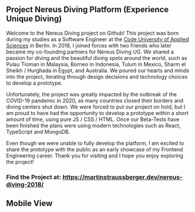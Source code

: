 ## Project Nereus Diving Platform (Experience Unique Diving)
Welcome to the Nereus Diving project on Github! This project was born during my studies as a Software Engineer at the [Code University of Applied Sciences](https://code.berlin/en/) in Berlin. In 2018, I joined forces with two friends who later became my co-founding partners for Nereus Diving UG. We shared a passion for diving and the beautiful diving spots around the world, such as Pulau Tioman in Malaysia, Borneo in Indonesia, Tulum in Mexico, Sharm el Sheikh / Hurghada in Egypt, and Australia. We poured our hearts and minds into the project, iterating through design decisions and technology choices to develop a prototype.

Unfortunately, the project was greatly impacted by the outbreak of the COVID-19 pandemic in 2020, as many countries closed their borders and diving centers shut down. We were forced to put our project on hold, but I am proud to have had the opportunity to develop a prototype within a short amount of time, using pure JS / CSS / HTML. Once our Beta-Tests have been finished the plans were using modern technologies such as React, TypeScript and MongoDB.

Even though we were unable to fully develop the platform, I am excited to share the prototype with the public as an early showcase of my Frontend Engineering career. Thank you for visiting and I hope you enjoy exploring the project!

### Find the Project at: https://martinstraussberger.dev/nereus-diving-2018/


## Mobile View
